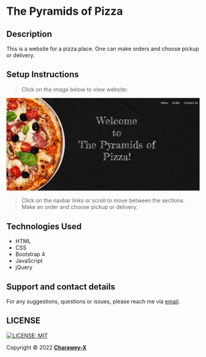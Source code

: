 # The Pyramids of Pizza
## Description
This is a website for a pizza place. One can make orders and choose pickup or delivery.
## Setup Instructions
> Click on the image below to view website:

[![Preview](assets/Picsum.png)](https://github.com/Charawey-X/pizza-place_project/blob/main/LICENSE)
> Click on the navbar links or scroll to move between the sections.<br>
> Make an order and choose pickup or delivery.

## Technologies Used
- HTML
- CSS
- Bootstrap 4
- JavaScript
- jQuery
## Support and contact details
For any suggestions, questions or issues, please reach me via [email](mailto:charawey@gmail.com).
## LICENSE
 [![LICENSE: MIT](https://img.shields.io/badge/License-MIT-blue.svg)](https://github.com/Charawey-X/pizza-place_project/blob/main/LICENSE)

Copyright &copy; 2022 **[Charawey-X](https://github.com/Charawey-X)**
